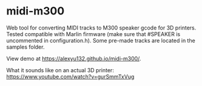 # midi-m300
Web tool for converting MIDI tracks to M300 speaker gcode for 3D printers. Tested compatible with Marlin firmware (make sure that #SPEAKER is uncommented in configuration.h). Some pre-made tracks are located in the samples folder.

View demo at https://alexyu132.github.io/midi-m300/.

What it sounds like on an actual 3D printer: https://www.youtube.com/watch?v=gurSmmTxVug
